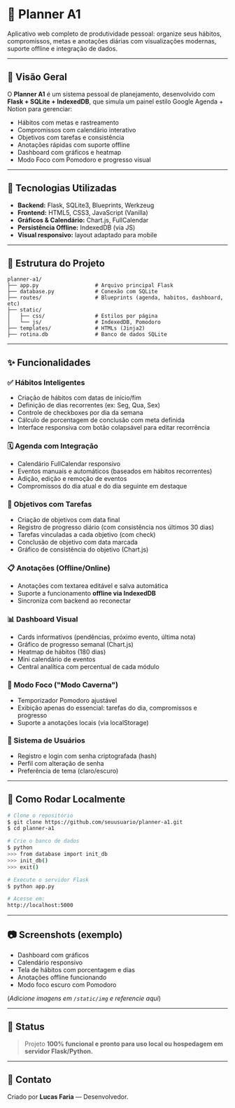 # 🧠 Planner A1

Aplicativo web completo de produtividade pessoal: organize seus hábitos, compromissos, metas e anotações diárias com visualizações modernas, suporte offline e integração de dados.

---

## 🔎 Visão Geral

O **Planner A1** é um sistema pessoal de planejamento, desenvolvido com **Flask + SQLite + IndexedDB**, que simula um painel estilo Google Agenda + Notion para gerenciar:

* Hábitos com metas e rastreamento
* Compromissos com calendário interativo
* Objetivos com tarefas e consistência
* Anotações rápidas com suporte offline
* Dashboard com gráficos e heatmap
* Modo Foco com Pomodoro e progresso visual

---

## 🧰 Tecnologias Utilizadas

* **Backend:** Flask, SQLite3, Blueprints, Werkzeug
* **Frontend:** HTML5, CSS3, JavaScript (Vanilla)
* **Gráficos & Calendário:** Chart.js, FullCalendar
* **Persistência Offline:** IndexedDB (via JS)
* **Visual responsivo:** layout adaptado para mobile

---

## 📂 Estrutura do Projeto

```
planner-a1/
├── app.py                  # Arquivo principal Flask
├── database.py             # Conexão com SQLite
├── routes/                 # Blueprints (agenda, habitos, dashboard, etc)
├── static/
│   ├── css/                # Estilos por página
│   └── js/                 # IndexedDB, Pomodoro
├── templates/              # HTMLs (Jinja2)
├── rotina.db               # Banco de dados SQLite
```

---

## ✨ Funcionalidades

### ✅ Hábitos Inteligentes

* Criação de hábitos com datas de início/fim
* Definição de dias recorrentes (ex: Seg, Qua, Sex)
* Controle de checkboxes por dia da semana
* Cálculo de porcentagem de conclusão com meta definida
* Interface responsiva com botão colapsável para editar recorrência

### 🗓️ Agenda com Integração

* Calendário FullCalendar responsivo
* Eventos manuais e automáticos (baseados em hábitos recorrentes)
* Adição, edição e remoção de eventos
* Compromissos do dia atual e do dia seguinte em destaque

### 🎯 Objetivos com Tarefas

* Criação de objetivos com data final
* Registro de progresso diário (com consistência nos últimos 30 dias)
* Tarefas vinculadas a cada objetivo (com check)
* Conclusão de objetivo com data marcada
* Gráfico de consistência do objetivo (Chart.js)

### 📋 Anotações (Offline/Online)

* Anotações com textarea editável e salva automática
* Suporte a funcionamento **offline via IndexedDB**
* Sincroniza com backend ao reconectar

### 📊 Dashboard Visual

* Cards informativos (pendências, próximo evento, última nota)
* Gráfico de progresso semanal (Chart.js)
* Heatmap de hábitos (180 dias)
* Mini calendário de eventos
* Central analítica com percentual de cada módulo

### 🐺 Modo Foco ("Modo Caverna")

* Temporizador Pomodoro ajustável
* Exibição apenas do essencial: tarefas do dia, compromissos e progresso
* Suporte a anotações locais (via localStorage)

### 🔐 Sistema de Usuários

* Registro e login com senha criptografada (hash)
* Perfil com alteração de senha
* Preferência de tema (claro/escuro)

---

## 🧪 Como Rodar Localmente

```bash
# Clone o repositório
$ git clone https://github.com/seuusuario/planner-a1.git
$ cd planner-a1

# Crie o banco de dados
$ python
>>> from database import init_db
>>> init_db()
>>> exit()

# Execute o servidor Flask
$ python app.py

# Acesse em:
http://localhost:5000
```

---

## 📷 Screenshots (exemplo)

* Dashboard com gráficos
* Calendário responsivo
* Tela de hábitos com porcentagem e dias
* Anotações offline funcionando
* Modo foco escuro com Pomodoro

(*Adicione imagens em `/static/img` e referencie aqui*)

---

## 📌 Status

> Projeto **100% funcional e pronto para uso local ou hospedagem em servidor Flask/Python.**

---

## 📣 Contato

Criado por **Lucas Faria** — Desenvolvedor.


